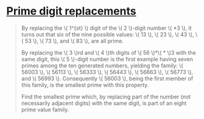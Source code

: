# [Prime digit replacements](https://projecteuler.net/problem=51)

> By replacing the \\( 1^{st} \\) digit of the \\( 2 \\)-digit number \\( *3 \\), it turns out that six of the nine possible values: \\( 13 \\), \\( 23 \\), \\( 43 \\), \\( 53 \\), \\( 73 \\), and \\( 83 \\), are all prime.
> 
> By replacing the \\( 3 \\)rd and \\( 4 \\)th digits of \\( 56 \\)*\\( * \\)3 with the same digit, this \\( 5 \\)-digit number is the first example having seven primes among the ten generated numbers, yielding the family: \\( 56003 \\), \\( 56113 \\), \\( 56333 \\), \\( 56443 \\), \\( 56663 \\), \\( 56773 \\), and \\( 56993 \\). Consequently \\( 56003 \\), being the first member of this family, is the smallest prime with this property.
> 
> Find the smallest prime which, by replacing part of the number (not necessarily adjacent digits) with the same digit, is part of an eight prime value family.
